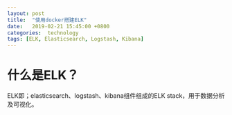 ```yaml
---
layout: post
title:  "使用docker搭建ELK"
date:   2019-02-21 15:45:00 +0800
categories:  technology
tags: [ELK, Elasticsearch, Logstash, Kibana]
---
```


# 什么是ELK？
ELK即；elasticsearch、logstash、kibana组件组成的ELK stack，用于数据分析及可视化。
